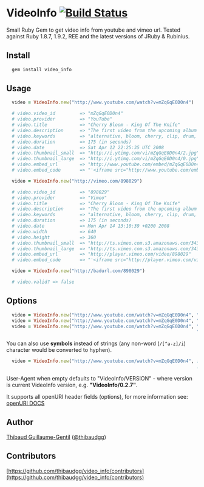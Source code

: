 VideoInfo [![Build Status](https://secure.travis-ci.org/thibaudgg/video_info.png?branch=master)](http://travis-ci.org/thibaudgg/video_info)
=========

Small Ruby Gem to get video info from youtube and vimeo url.
Tested against Ruby 1.8.7, 1.9.2, REE and the latest versions of JRuby & Rubinius.

Install
--------

``` bash
  gem install video_info
```

Usage
-----

``` ruby
  video = VideoInfo.new("http://www.youtube.com/watch?v=mZqGqE0D0n4")

  # video.video_id         => "mZqGqE0D0n4"
  # video.provider         => "YouTube"
  # video.title            => "Cherry Bloom - King Of The Knife"
  # video.description      => "The first video from the upcoming album Secret Sounds, to download in-stores April 14. Checkout http://www.cherrybloom.net"
  # video.keywords         => "alternative, bloom, cherry, clip, drum, guitar, king, knife, of, Paris-Forum, rock, the, tremplin"
  # video.duration         => 175 (in seconds)
  # video.date             => Sat Apr 12 22:25:35 UTC 2008
  # video.thumbnail_small  => "http://i.ytimg.com/vi/mZqGqE0D0n4/2.jpg"
  # video.thumbnail_large  => "http://i.ytimg.com/vi/mZqGqE0D0n4/0.jpg"
  # video.embed_url        => "http://www.youtube.com/embed/mZqGqE0D0n4"
  # video.embed_code       => "'<iframe src="http://www.youtube.com/embed/mZqGqE0D0n4" frameborder="0" allowfullscreen="allowfullscreen"></iframe>'"

  video = VideoInfo.new("http://vimeo.com/898029")

  # video.video_id         => "898029"
  # video.provider         => "Vimeo"
  # video.title            => "Cherry Bloom - King Of The Knife"
  # video.description      => "The first video from the upcoming album Secret Sounds, to download in-stores April 14. Checkout http://www.cherrybloom.net"
  # video.keywords         => "alternative, bloom, cherry, clip, drum, guitar, king, knife, of, Paris-Forum, rock, the, tremplin"
  # video.duration         => 175 (in seconds)
  # video.date             => Mon Apr 14 13:10:39 +0200 2008
  # video.width            => 640
  # video.height           => 360
  # video.thumbnail_small  => "http://ts.vimeo.com.s3.amazonaws.com/343/731/34373130_100.jpg"
  # video.thumbnail_large  => "http://ts.vimeo.com.s3.amazonaws.com/343/731/34373130_640.jpg"
  # video.embed_url        => "http://player.vimeo.com/video/898029"
  # video.embed_code       => "'<iframe src="http://player.vimeo.com/video/898029?title=0&amp;byline=0&amp;portrait=0&amp;autoplay=0" frameborder="0"></iframe>'"

  video = VideoInfo.new("http://badurl.com/898029")

  # video.valid? => false
```

Options
-------

``` ruby
  video = VideoInfo.new("http://www.youtube.com/watch?v=mZqGqE0D0n4", "User-Agent" => "My Youtube Mashup Robot/1.0")
  video = VideoInfo.new("http://www.youtube.com/watch?v=mZqGqE0D0n4", "Referer"    => "http://my-youtube-mashup.com/")
  video = VideoInfo.new("http://www.youtube.com/watch?v=mZqGqE0D0n4", "Referer"    => "http://my-youtube-mashup.com/",
                                                                      "User-Agent" => "My Youtube Mashup Robot/1.0")
```
You can also use **symbols** instead of strings (any non-word (`/[^a-z]/i`) character would be converted to hyphen).

``` ruby
  video = VideoInfo.new("http://www.youtube.com/watch?v=mZqGqE0D0n4", :referer    => "http://my-youtube-mashup.com/",
                                                                      :user_agent => "My Youtube Mashup Robot/1.0")
```

User-Agent when empty defaults to "VideoInfo/VERSION" - where version is current VideoInfo version, e.g. **"VideoInfo/0.2.7"**.

It supports all openURI header fields (options), for more information see: [openURI DOCS](http://www.ruby-doc.org/stdlib-1.9.3/libdoc/open-uri/rdoc/OpenURI.html)


Author
------

[Thibaud Guillaume-Gentil](https://github.com/thibaudgg) ([@thibaudgg](http://twitter.com/thibaudgg))

Contributors
------------

[https://github.com/thibaudgg/video_info/contributors](https://github.com/thibaudgg/video_info/contributors)

